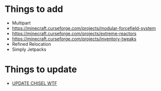 # Things to add

- Multipart
- https://minecraft.curseforge.com/projects/modular-forcefield-system
- https://minecraft.curseforge.com/projects/extreme-reactors
- https://minecraft.curseforge.com/projects/inventory-tweaks
- Refined Relocation
- Simply Jetpacks

# Things to update

- [UPDATE CHISEL WTF](https://minecraft.curseforge.com/projects/chisel/files/2337360)

